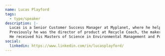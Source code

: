 ```yaml
---
name: Lucas Playford
tags:
  - type/speaker
description: |-
  Lucas is a Senior Customer Success Manager at Myplanet, where he helps global brands leverage the power of analytics to optimize web, mobile, and voice experiences.
  Previously he was the director of product at Recycle Coach, the makers of a suite of intuitive digital tools and print solutions, that help make waste management and recycling education accessible to everyone.
  He received his Masters of Science in Environmental Management and Policy from the International Institute for Industrial Environmental Economics (IIIEE) at Lund University, Sweden
social:
  linkedin: https://www.linkedin.com/in/lucasplayford/
---
```

